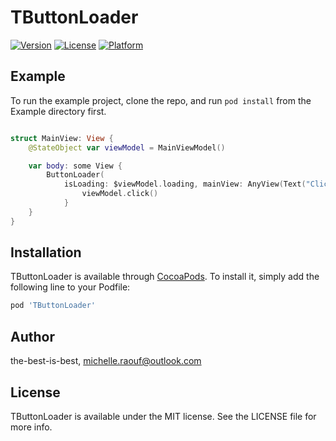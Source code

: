 # TButtonLoader

[![Version](https://img.shields.io/cocoapods/v/TButtonLoader.svg?style=flat)](https://cocoapods.org/pods/TButtonLoader)
[![License](https://img.shields.io/cocoapods/l/TButtonLoader.svg?style=flat)](https://cocoapods.org/pods/TButtonLoader)
[![Platform](https://img.shields.io/cocoapods/p/TButtonLoader.svg?style=flat)](https://cocoapods.org/pods/TButtonLoader)

## Example

To run the example project, clone the repo, and run `pod install` from the Example directory first.

```swift 

struct MainView: View {
    @StateObject var viewModel = MainViewModel()

    var body: some View {
        ButtonLoader(
            isLoading: $viewModel.loading, mainView: AnyView(Text("Click Me")), loadingView: AnyView(Text("Loading")), isEnabled: $viewModel.enabled) {
                viewModel.click()
            }
    }
}

```

## Installation

TButtonLoader is available through [CocoaPods](https://cocoapods.org). To install
it, simply add the following line to your Podfile:

```ruby
pod 'TButtonLoader'
```

## Author

the-best-is-best, michelle.raouf@outlook.com

## License

TButtonLoader is available under the MIT license. See the LICENSE file for more info.
